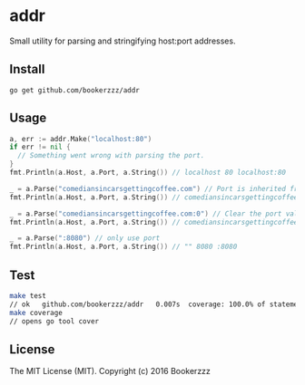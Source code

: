 addr
====

Small utility for parsing and stringifying host:port addresses.


Install
-------

```
go get github.com/bookerzzz/addr
```


Usage
-----

```go
a, err := addr.Make("localhost:80")
if err != nil {
  // Something went wrong with parsing the port.
}
fmt.Println(a.Host, a.Port, a.String()) // localhost 80 localhost:80

_ = a.Parse("comediansincarsgettingcoffee.com") // Port is inherited from previous parse
fmt.Println(a.Host, a.Port, a.String()) // comediansincarsgettingcoffee.com 80 comediansincarsgettingcoffee.com:80

_ = a.Parse("comediansincarsgettingcoffee.com:0") // Clear the port value
fmt.Println(a.Host, a.Port, a.String()) // comediansincarsgettingcoffee.com 0 comediansincarsgettingcoffee.com

_ = a.Parse(":8080") // only use port
fmt.Println(a.Host, a.Port, a.String()) // "" 8080 :8080
```


Test
----

```bash
make test
// ok  	github.com/bookerzzz/addr	0.007s	coverage: 100.0% of statements
make coverage
// opens go tool cover
```


License
-------

The MIT License (MIT). Copyright (c) 2016 Bookerzzz
